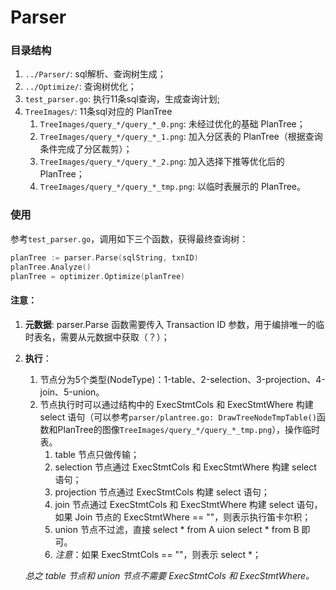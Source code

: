 # Parser

### **目录结构**

1. `../Parser/`: sql解析、查询树生成；
2. `../Optimize/`: 查询树优化；
3. `test_parser.go`: 执行11条sql查询，生成查询计划;
4. `TreeImages/`: 11条sql对应的 PlanTree
   1. `TreeImages/query_*/query_*_0.png`: 未经过优化的基础 PlanTree；
   2. `TreeImages/query_*/query_*_1.png`: 加入分区表的 PlanTree（根据查询条件完成了分区裁剪）；
   3. `TreeImages/query_*/query_*_2.png`: 加入选择下推等优化后的 PlanTree；
   4. `TreeImages/query_*/query_*_tmp.png`: 以临时表展示的 PlanTree。

### **使用**

参考`test_parser.go`，调用如下三个函数，获得最终查询树：

```go
planTree := parser.Parse(sqlString, txnID)
planTree.Analyze()
planTree = optimizer.Optimize(planTree)
```

#### **注意：**

1. **元数据**: parser.Parse 函数需要传入 Transaction ID 参数，用于编排唯一的临时表名，需要从元数据中获取（？）；

2. **执行**：

   1. 节点分为5个类型(NodeType)：1-table、2-selection、3-projection、4-join、5-union。
   2. 节点执行时可以通过结构中的 ExecStmtCols 和 ExecStmtWhere 构建 select 语句（可以参考`parser/plantree.go: DrawTreeNodeTmpTable()`函数和PlanTree的图像`TreeImages/query_*/query_*_tmp.png`），操作临时表。
      1. table 节点只做传输；
      2. selection 节点通过 ExecStmtCols 和 ExecStmtWhere 构建 select 语句；
      3. projection 节点通过 ExecStmtCols 构建 select 语句；
      4. join 节点通过 ExecStmtCols 和 ExecStmtWhere 构建 select 语句，如果 Join 节点的 ExecStmtWhere == ""，则表示执行笛卡尔积；
      5. union 节点不过滤，直接 select * from A uion select * from B 即可。
      6. *注意*：如果 ExecStmtCols == ""，则表示 select *；

   *总之 table 节点和 union 节点不需要 ExecStmtCols 和 ExecStmtWhere。*

   